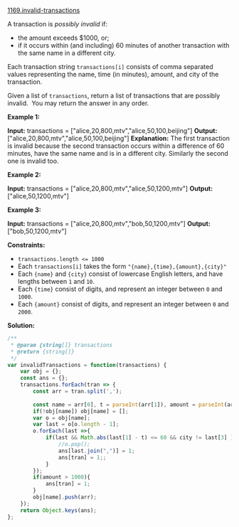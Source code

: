 [1169.invalid-transactions](https://leetcode.com/problems/invalid-transactions/)  

A transaction is _possibly invalid_ if:

*   the amount exceeds $1000, or;
*   if it occurs within (and including) 60 minutes of another transaction with the same name in a different city.

Each transaction string `transactions[i]` consists of comma separated values representing the name, time (in minutes), amount, and city of the transaction.

Given a list of `transactions`, return a list of transactions that are possibly invalid.  You may return the answer in any order.

**Example 1:**

**Input:** transactions = \["alice,20,800,mtv","alice,50,100,beijing"\]
**Output:** \["alice,20,800,mtv","alice,50,100,beijing"\]
**Explanation:** The first transaction is invalid because the second transaction occurs within a difference of 60 minutes, have the same name and is in a different city. Similarly the second one is invalid too.

**Example 2:**

**Input:** transactions = \["alice,20,800,mtv","alice,50,1200,mtv"\]
**Output:** \["alice,50,1200,mtv"\]

**Example 3:**

**Input:** transactions = \["alice,20,800,mtv","bob,50,1200,mtv"\]
**Output:** \["bob,50,1200,mtv"\]

**Constraints:**

*   `transactions.length <= 1000`
*   Each `transactions[i]` takes the form `"{name},{time},{amount},{city}"`
*   Each `{name}` and `{city}` consist of lowercase English letters, and have lengths between `1` and `10`.
*   Each `{time}` consist of digits, and represent an integer between `0` and `1000`.
*   Each `{amount}` consist of digits, and represent an integer between `0` and `2000`.  



**Solution:**  

```javascript
/**
 * @param {string[]} transactions
 * @return {string[]}
 */
var invalidTransactions = function(transactions) {
    var obj = {};
    const ans = {};
    transactions.forEach(tran => {
        const arr = tran.split(',');
        
        const name = arr[0], t = parseInt(arr[1]), amount = parseInt(arr[2]), city = arr[3];
        if(!obj[name]) obj[name] = [];
        var o = obj[name];
        var last = o[o.length - 1];
        o.forEach(last =>{
            if(last && Math.abs(last[1] - t) <= 60 && city != last[3] ){
                //o.pop();
                ans[last.join(",")] = 1;
                ans[tran] = 1;;
            }
        });
        if(amount > 1000){
            ans[tran] = 1;
        }
        obj[name].push(arr);
    });
    return Object.keys(ans);
};
```
      